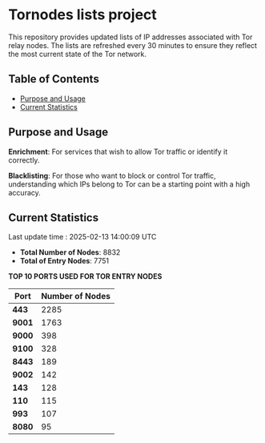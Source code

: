# Tornodes lists project

This repository provides updated lists of IP addresses associated with Tor relay nodes. The lists are refreshed every 30 minutes to ensure they reflect the most current state of the Tor network.

## Table of Contents

- [Purpose and Usage](#purpose-and-usage)
- [Current Statistics](#current-statistics)


## Purpose and Usage

**Enrichment**: For services that wish to allow Tor traffic or identify it correctly.

**Blacklisting**: For those who want to block or control Tor traffic, understanding which IPs belong to Tor can be a starting point with a high accuracy.

## Current Statistics

Last update time : 2025-02-13 14:00:09 UTC

- **Total Number of Nodes**: 8832
- **Total of Entry Nodes**: 7751

**TOP 10 PORTS USED FOR TOR ENTRY NODES**

| **Port** | **Number of Nodes** |
|------|-----------------|
| **443**   | 2285  |
| **9001**   | 1763  |
| **9000**   | 398  |
| **9100**   | 328  |
| **8443**   | 189  |
| **9002**   | 142  |
| **143**   | 128  |
| **110**   | 115  |
| **993**   | 107  |
| **8080**   | 95  |

